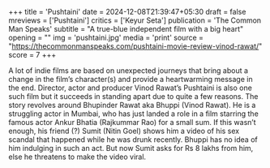 +++
title = 'Pushtaini'
date = 2024-12-08T21:39:47+05:30
draft = false
mreviews = ['Pushtaini']
critics = ['Keyur Seta']
publication = 'The Common Man Speaks'
subtitle = "A true-blue independent film with a big heart"
opening = ""
img = 'pushtaini.jpg'
media = 'print'
source = "https://thecommonmanspeaks.com/pushtaini-movie-review-vinod-rawat/"
score = 7
+++

A lot of indie films are based on unexpected journeys that bring about a change in the film’s character(s) and provide a heartwarming message in the end. Director, actor and producer Vinod Rawat’s Pushtaini is also one such film but it succeeds in standing apart due to quite a few reasons. The story revolves around Bhupinder Rawat aka Bhuppi (Vinod Rawat). He is a struggling actor in Mumbai, who has just landed a role in a film starring the famous actor Ankur Bhatia (Rajkummar Rao) for a small sum. If this wasn’t enough, his friend (?) Sumit (Nitin Goel) shows him a video of his sex scandal that happened while he was drunk recently. Bhuppi has no idea of him indulging in such an act. But now Sumit asks for Rs 8 lakhs from him, else he threatens to make the video viral.
